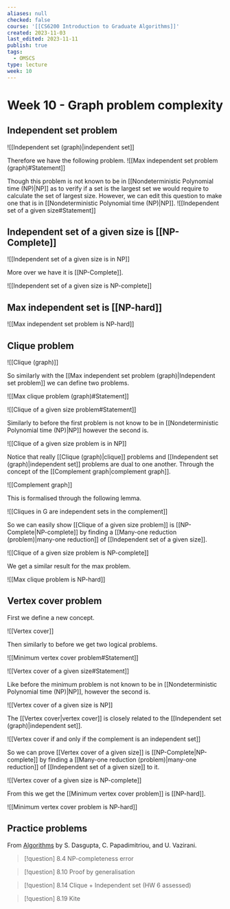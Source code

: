 ```yaml
---
aliases: null
checked: false
course: '[[CS6200 Introduction to Graduate Algorithms]]'
created: 2023-11-03
last_edited: 2023-11-11
publish: true
tags:
  - OMSCS
type: lecture
week: 10
---
```

# Week 10 - Graph problem complexity

## Independent set problem

![[Independent set (graph)|independent set]]

Therefore we have the following problem.
![[Max independent set problem (graph)#Statement]]

Though this problem is not known to be in [[Nondeterministic Polynomial time (NP)|NP]] as to verify if a set is the largest set we would require to calculate the set of largest size. However, we can edit this question to make one that is in [[Nondeterministic Polynomial time (NP)|NP]].
![[Independent set of a given size#Statement]]

## Independent set of a given size is [[NP-Complete]]

![[Independent set of a given size is in NP]]

More over we have it is [[NP-Complete]].

![[Independent set of a given size is NP-complete]]

## Max independent set is [[NP-hard]]

![[Max independent set problem is NP-hard]]

## Clique problem

![[Clique (graph)]]

So similarly with the [[Max independent set problem (graph)|Independent set problem]] we can define two problems.

![[Max clique problem (graph)#Statement]]

![[Clique of a given size problem#Statement]]

Similarly to before the first problem is not know to be in [[Nondeterministic Polynomial time (NP)|NP]] however the second is.

![[Clique of a given size problem is in NP]]

Notice that really [[Clique (graph)|clique]] problems and [[Independent set (graph)|independent set]] problems are dual to one another. Through the concept of the [[Complement graph|complement graph]].

![[Complement graph]]

This is formalised through the following lemma.

![[Cliques in G are independent sets in the complement]]

So we can easily show [[Clique of a given size problem]] is [[NP-Complete|NP-complete]] by finding a [[Many-one reduction (problem)|many-one reduction]] of [[Independent set of a given size]].

![[Clique of a given size problem is NP-complete]]

We get a similar result for the max problem.

![[Max clique problem is NP-hard]]

## Vertex cover problem

First we define a new concept.

![[Vertex cover]]

Then similarly to before we get two logical problems.

![[Minimum vertex cover problem#Statement]]

![[Vertex cover of a given size#Statement]]

Like before the minimum problem is not known to be in [[Nondeterministic Polynomial time (NP)|NP]], however the second is.

![[Vertex cover of a given size is NP]]

The [[Vertex cover|vertex cover]] is closely related to the [[Independent set (graph)|independent set]].

![[Vertex cover if and only if the complement is an independent set]]

So we can prove [[Vertex cover of a given size]] is [[NP-Complete|NP-complete]] by finding a [[Many-one reduction (problem)|many-one reduction]] of [[Independent set of a given size]] to it.

![[Vertex cover of a given size is NP-complete]]

From this we get the [[Minimum vertex cover problem]] is [[NP-hard]].

![[Minimum vertex cover problem is NP-hard]]

## Practice problems

From [Algorithms](http://algorithmics.lsi.upc.edu/docs/Dasgupta-Papadimitriou-Vazirani.pdf) by S. Dasgupta, C. Papadimitriou, and U. Vazirani.

>[!question] 8.4 NP-completeness error

>[!question] 8.10 Proof by generalisation

>[!question] 8.14 Clique + Independent set (HW 6 assessed)

>[!question] 8.19 Kite

